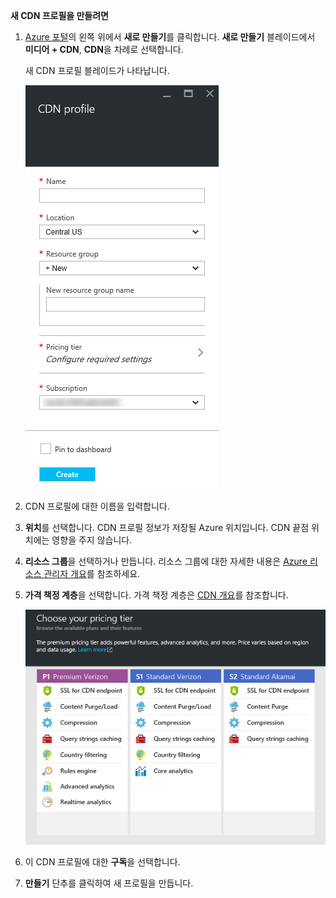 **새 CDN 프로필을 만들려면**

1. [Azure 포털](https://portal.azure.com)의 왼쪽 위에서 **새로 만들기**를 클릭합니다. **새로 만들기** 블레이드에서 **미디어 + CDN**, **CDN**을 차례로 선택합니다.

    새 CDN 프로필 블레이드가 나타납니다.

    ![새 CDN 프로필](./media/cdn-create-profile/new-cdn-profile.png)

2. CDN 프로필에 대한 이름을 입력합니다.

3. **위치**를 선택합니다. CDN 프로필 정보가 저장될 Azure 위치입니다. CDN 끝점 위치에는 영향을 주지 않습니다.

4. **리소스 그룹**을 선택하거나 만듭니다. 리소스 그룹에 대한 자세한 내용은 [Azure 리소스 관리자 개요](resource-group-overview.md#resource-groups)를 참조하세요.

5. **가격 책정 계층**을 선택합니다. 가격 책정 계층은 [CDN 개요](cdn-overview.md#azure-cdn-features)를 참조합니다.
    
    ![CDN 가격 책정 계층 선택](./media/cdn-create-profile/cdn-choose-sku.png)

6. 이 CDN 프로필에 대한 **구독**을 선택합니다.

7. **만들기** 단추를 클릭하여 새 프로필을 만듭니다.